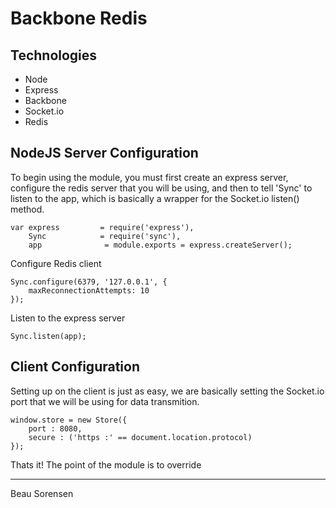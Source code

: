 # Backbone Redis


## Technologies

+ Node
+ Express
+ Backbone
+ Socket.io
+ Redis

## NodeJS Server Configuration

To begin using the module, you must first create an express server, configure the 
redis server that you will be using, and then to tell 'Sync' to listen to the app, 
which is basically a wrapper for the Socket.io listen() method.

    var express         = require('express'),
        Sync            = require('sync'),
        app              = module.exports = express.createServer();

Configure Redis client

    Sync.configure(6379, '127.0.0.1', {
        maxReconnectionAttempts: 10
    });
    
Listen to the express server
    
    Sync.listen(app);
    

## Client Configuration

Setting up on the client is just as easy, we are basically setting the Socket.io port
that we will be using for data transmition.

    window.store = new Store({
        port : 8080,
        secure : ('https :' == document.location.protocol)
    });
    

Thats it! The point of the module is to override 

    
***

Beau Sorensen
